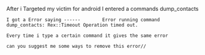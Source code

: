 After i Targeted my victim for android 
I entered a commands
dump_contacts

    I got a Error saying ------        Error running command dump_contacts: Rex::Timeout Operation timed out.
    
    Every time i type a certain command it gives the same error 
    
    can you suggest me some ways to remove this error//
